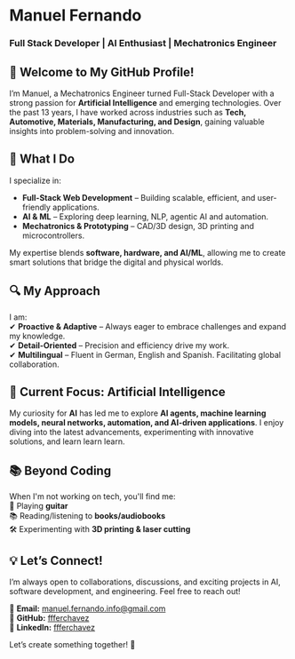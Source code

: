# Manuel Fernando  
### Full Stack Developer | AI Enthusiast | Mechatronics Engineer  

## 👋 Welcome to My GitHub Profile!  

I’m Manuel, a Mechatronics Engineer turned Full-Stack Developer with a strong passion for **Artificial Intelligence** and emerging technologies. Over the past 13 years, I have worked across industries such as **Tech, Automotive, Materials, Manufacturing, and Design**, gaining valuable insights into problem-solving and innovation.  

## 🚀 What I Do  

I specialize in:    
- **Full-Stack Web Development** – Building scalable, efficient, and user-friendly applications.
- **AI & ML** – Exploring deep learning, NLP, agentic AI and automation.  
- **Mechatronics & Prototyping** – CAD/3D design, 3D printing and microcontrollers.  

My expertise blends **software, hardware, and AI/ML**, allowing me to create smart solutions that bridge the digital and physical worlds.  

## 🔍 My Approach  

I am:  
✔ **Proactive & Adaptive** – Always eager to embrace challenges and expand my knowledge.  
✔ **Detail-Oriented** – Precision and efficiency drive my work.  
✔ **Multilingual** – Fluent in German, English and Spanish. Facilitating global collaboration.  

## 🎯 Current Focus: Artificial Intelligence

My curiosity for **AI** has led me to explore **AI agents, machine learning models, neural networks, automation, and AI-driven applications**. I enjoy diving into the latest advancements, experimenting with innovative solutions, and learn learn learn.  

## 📚 Beyond Coding  

When I'm not working on tech, you'll find me:  
🎸 Playing **guitar**  
📚 Reading/listening to **books/audiobooks**  
🛠️ Experimenting with **3D printing & laser cutting**  

## 💡 Let’s Connect!  

I’m always open to collaborations, discussions, and exciting projects in AI, software development, and engineering. Feel free to reach out!  

📩 **Email:** manuel.fernando.info@gmail.com  
🔗 **GitHub:** [ffferchavez](https://github.com/ffferchavez)  
🌟 **LinkedIn:** [ffferchavez](https://de.linkedin.com/in/ffferchavez/de)  

Let’s create something together! 🚀  

